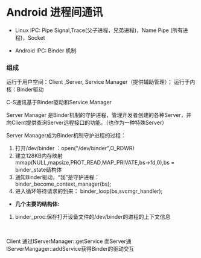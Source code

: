 #  Android 进程间通讯

* Linux IPC: Pipe Signal,Trace(父子进程，兄弟进程)，Name Pipe (所有进程)，Socket

* Android IPC: Binder 机制

### 组成

运行于用户空间：Client ,Server, Service Manager（提供辅助管理）； 运行于内核：Binder驱动

C-S通讯基于Binder驱动和Service Manager

Server Manager 是Binder机制的守护进程，管理开发者创建的各种Server，并向Client提供查询Server远程接口的功能。（也作为一种特殊Server）

Server Manager成为Binder机制守护进程的过程：

1. 打开/dev/binder ：open("/dev/binder",O_RDWR)
2. 建立128KB内存映射 mmap(NULL,mapsize,PROT_READ,MAP_PRIVATE,bs->fd,0),bs = binder_state结构体
3. 通知Binder驱动，“我”是守护进程： binder_become_context_manager(bs);
4. 进入循环等待请求的到来： binder_loop(bs,svcmgr_handler);

* __几个主要的结构体:__

1. binder_proc:保存打开设备文件的/dev/binder的进程的上下文信息

   ​


Client 通过IServerManager::getService 而Server通IServerMangager::addService获得Binder的驱动交互








